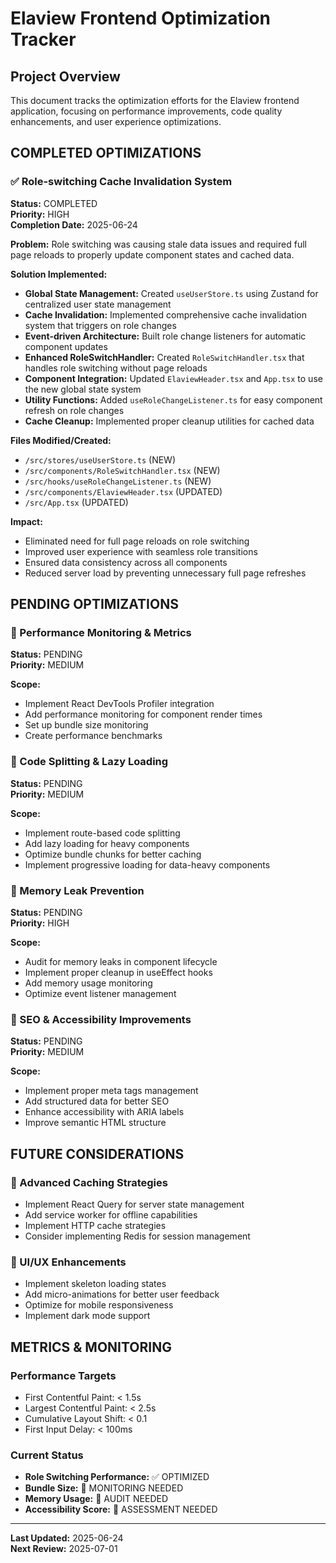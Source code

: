 # Elaview Frontend Optimization Tracker

## Project Overview
This document tracks the optimization efforts for the Elaview frontend application, focusing on performance improvements, code quality enhancements, and user experience optimizations.

## COMPLETED OPTIMIZATIONS

### ✅ Role-switching Cache Invalidation System
**Status:** COMPLETED  
**Priority:** HIGH  
**Completion Date:** 2025-06-24

**Problem:** Role switching was causing stale data issues and required full page reloads to properly update component states and cached data.

**Solution Implemented:**
- **Global State Management:** Created `useUserStore.ts` using Zustand for centralized user state management
- **Cache Invalidation:** Implemented comprehensive cache invalidation system that triggers on role changes
- **Event-driven Architecture:** Built role change listeners for automatic component updates
- **Enhanced RoleSwitchHandler:** Created `RoleSwitchHandler.tsx` that handles role switching without page reloads
- **Component Integration:** Updated `ElaviewHeader.tsx` and `App.tsx` to use the new global state system
- **Utility Functions:** Added `useRoleChangeListener.ts` for easy component refresh on role changes
- **Cache Cleanup:** Implemented proper cleanup utilities for cached data

**Files Modified/Created:**
- `/src/stores/useUserStore.ts` (NEW)
- `/src/components/RoleSwitchHandler.tsx` (NEW)
- `/src/hooks/useRoleChangeListener.ts` (NEW)
- `/src/components/ElaviewHeader.tsx` (UPDATED)
- `/src/App.tsx` (UPDATED)

**Impact:** 
- Eliminated need for full page reloads on role switching
- Improved user experience with seamless role transitions
- Ensured data consistency across all components
- Reduced server load by preventing unnecessary full page refreshes

## PENDING OPTIMIZATIONS

### 🔄 Performance Monitoring & Metrics
**Status:** PENDING  
**Priority:** MEDIUM

**Scope:**
- Implement React DevTools Profiler integration
- Add performance monitoring for component render times
- Set up bundle size monitoring
- Create performance benchmarks

### 🔄 Code Splitting & Lazy Loading
**Status:** PENDING  
**Priority:** MEDIUM

**Scope:**
- Implement route-based code splitting
- Add lazy loading for heavy components
- Optimize bundle chunks for better caching
- Implement progressive loading for data-heavy components

### 🔄 Memory Leak Prevention
**Status:** PENDING  
**Priority:** HIGH

**Scope:**
- Audit for memory leaks in component lifecycle
- Implement proper cleanup in useEffect hooks
- Add memory usage monitoring
- Optimize event listener management

### 🔄 SEO & Accessibility Improvements
**Status:** PENDING  
**Priority:** MEDIUM

**Scope:**
- Implement proper meta tags management
- Add structured data for better SEO
- Enhance accessibility with ARIA labels
- Improve semantic HTML structure

## FUTURE CONSIDERATIONS

### 🔮 Advanced Caching Strategies
- Implement React Query for server state management
- Add service worker for offline capabilities
- Implement HTTP cache strategies
- Consider implementing Redis for session management

### 🔮 UI/UX Enhancements
- Implement skeleton loading states
- Add micro-animations for better user feedback
- Optimize for mobile responsiveness
- Implement dark mode support

## METRICS & MONITORING

### Performance Targets
- First Contentful Paint: < 1.5s
- Largest Contentful Paint: < 2.5s
- Cumulative Layout Shift: < 0.1
- First Input Delay: < 100ms

### Current Status
- **Role Switching Performance:** ✅ OPTIMIZED
- **Bundle Size:** 🔄 MONITORING NEEDED
- **Memory Usage:** 🔄 AUDIT NEEDED
- **Accessibility Score:** 🔄 ASSESSMENT NEEDED

---

**Last Updated:** 2025-06-24  
**Next Review:** 2025-07-01